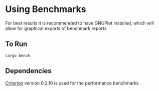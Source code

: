 # Using Benchmarks
For best results it is recommended to have GNUPlot installed, which will allow for graphical exports of benchmark reports

## To Run
```
cargo bench
```

## Dependencies
[Criterion](https://crates.io/crates/criterion) version 0.2.10 is used for the performance benchmarks